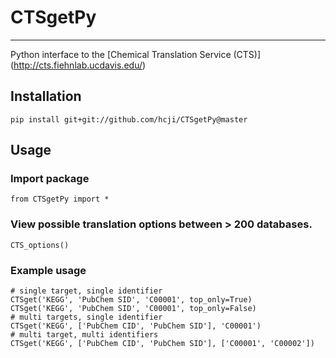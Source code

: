 # CTSgetPy
***
Python interface to the [Chemical Translation Service (CTS)] (http://cts.fiehnlab.ucdavis.edu/)

## Installation
	pip install git+git://github.com/hcji/CTSgetPy@master
	
## Usage
### Import package
	from CTSgetPy import *

### View possible translation options between > 200 databases.
	CTS_options()
	
### Example usage
	# single target, single identifier
	CTSget('KEGG', 'PubChem SID', 'C00001', top_only=True) 
	CTSget('KEGG', 'PubChem SID', 'C00001', top_only=False) 
	# multi targets, single identifier
	CTSget('KEGG', ['PubChem CID', 'PubChem SID'], 'C00001')
	# multi target, multi identifiers	
	CTSget('KEGG', ['PubChem CID', 'PubChem SID'], ['C00001', 'C00002']) 
